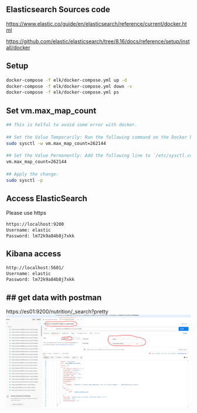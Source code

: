 ## Elasticsearch Sources code 
https://www.elastic.co/guide/en/elasticsearch/reference/current/docker.html

https://github.com/elastic/elasticsearch/tree/8.16/docs/reference/setup/install/docker

## Setup
```sh
docker-compose -f elk/docker-compose.yml up -d
docker-compose -f elk/docker-compose.yml down -v
docker-compose -f elk/docker-compose.yml ps
```

## Set vm.max_map_count 
```sh
## This is helful to avoid some error with docker.

## Set the Value Temporarily: Run the following command on the Docker host:
sudo sysctl -w vm.max_map_count=262144

## Set the Value Permanently: Add the following line to `/etc/sysctl.conf` to make the change permanent: 
vm.max_map_count=262144

## Apply the change: 
sudo sysctl -p
```

## Access ElasticSearch
Please use https
```
https://localhost:9200
Username: elastic
Password: lm72k9a84b8j7xkk
```

## Kibana access
```
http://localhost:5601/
Username: elastic
Password: lm72k9a84b8j7xkk
```
## ## get data with postman
https://es01:9200/nutrition/_search?pretty
![alt text](image.png)